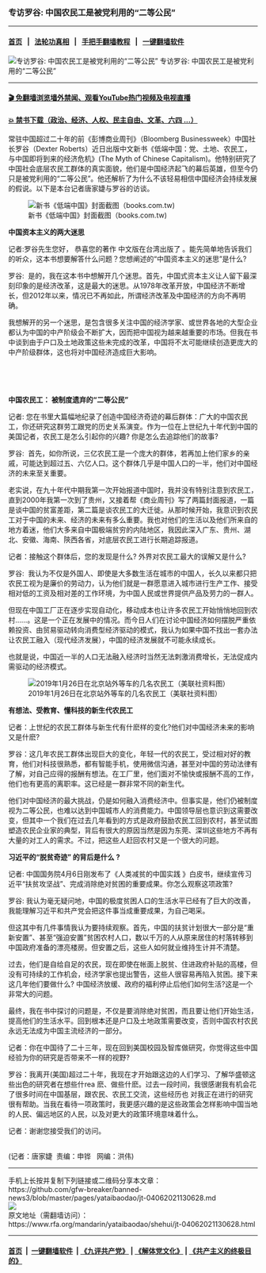 ### 专访罗谷: 中国农民工是被党利用的“二等公民”
------------------------

#### [首页](https://github.com/gfw-breaker/banned-news3/blob/master/README.md) &nbsp;&nbsp;|&nbsp;&nbsp; [法轮功真相](https://github.com/begood0513/basic/blob/master/README.md)  &nbsp;&nbsp;|&nbsp;&nbsp; [手把手翻墙教程](https://github.com/gfw-breaker/guides/wiki)  &nbsp;&nbsp;|&nbsp;&nbsp; [一键翻墙软件](https://github.com/gfw-breaker/nogfw/blob/master/README.md)  



<div id="headerimg">
 <img alt="专访罗谷: 中国农民工是被党利用的“二等公民”" src="https://www.rfa.org/mandarin/yataibaodao/shehui/jt-04062021130628.html/@@images/639dea27-69b3-447e-a07b-f11d238b5baa.jpeg" title="专访罗谷: 中国农民工是被党利用的“二等公民”"/>
 <span class="lead_image_caption">
  专访罗谷: 中国农民工是被党利用的“二等公民”
 </span>
 <!-- zoomattribute -->
</div>

<hr/>


#### [ 🎬  免翻墙浏览墙外禁闻、观看YouTube热门视频及电视直播](https://github.com/gfw-breaker/HelloWorld)

#### [ 💥  禁书下载（政治、经济、人权、民主自由、文革、六四 ...）](https://github.com/gfw-breaker/books/blob/master/README.md)

<div id="storytext">
 <p>
 </p>
 <p>
  常驻中国超过二十年的前《彭博商业周刊》（Bloomberg Businessweek）中国社长罗谷（Dexter Roberts）近日出版中文新书《低端中国：党、土地、农民工，与中国即将到来的经济危机》(The Myth of Chinese Capitalism)。他特别研究了中国社会底层农民工群体的真实面貌，他们是中国经济起飞的幕后英雄，但至今仍只是被党利用的“二等公民”。他还解析了为什么不该轻易相信中国经济会持续发展的假说。以下是本台记者唐家婕与罗谷的访谈。
 </p>
 <p>
  <figure class="image-richtext image-inline captioned" style="width:620px;">
   <img alt="新书《低端中国》封面截图（books.com.tw)" src="https://www.rfa.org/mandarin/yataibaodao/shehui/jt-04062021130628.html/jt0406.jpg/@@images/cb4a0c10-2a11-4505-bfd3-f4f16b618b7b.jpeg" title="jt0406.jpg"/>
   <figcaption class="image-caption">
    新书《低端中国》封面截图（books.com.tw)
   </figcaption>
   <small>
   </small>
  </figure>
 </p>
 <p>
  <strong>
   中国资本主义的两大迷思
  </strong>
 </p>
 <p>
  记者:罗谷先生您好， 恭喜您的著作
  <span>
   中文版在台湾出版了
  </span>
  。能先简单地告诉我们的听众，这本书想要解答什么问题？您想阐述的“中国资本主义的迷思”是什么?
 </p>
 <p>
  罗谷:  是的，我在这本书中想解开几个迷思。首先，中国式资本主义让人留下最深刻印象的是经济改革，这是最大的迷思。从1978年改革开放，中国经济不断增长，但2012年以来，情况已不再如此，所谓经济改革及中国经济的方向不再明确。
 </p>
 <p>
  我想解开的另一个迷思，是包含很多关注中国的经济学家、或世界各地的大型企业都认为中国的中产阶级会不断扩大，因而把中国视为越来越重要的市场。但我在书中谈到由于户口及土地政策这些未完成的改革，中国将不太可能继续创造更庞大的中产阶级群体，这也将对中国经济造成巨大影响。
 </p>
 <p>
  <br/>
 </p>
 <p>
  <br/>
 </p>
 <p>
  <strong>
  </strong>
  <strong>
   中国农民工：
  </strong>
  <strong>
  </strong>
  <strong>
   被制度遗弃的“二等公民”
  </strong>
 </p>
 <p>
  记者: 您在书里大篇幅地纪录了创造中国经济奇迹的幕后群体：广大的中国农民工，你还研究这群劳工跟党的历史关系演变。作为一位在上世纪九十年代到中国的美国记者，农民工是怎么引起你的兴趣? 你是怎么去追踪他们的故事?
 </p>
 <p>
  罗谷:  首先，如你所说，三亿农民工是一个庞大的群体，若再加上他们家乡的亲戚，可能达到超过五、六亿人口。这个群体几乎是中国人口的一半，他们对中国经济的未来至关重要。
 </p>
 <p>
  老实说，在九十年代中期我第一次开始报道中国时，我并没有特别注意到农民工，直到2000年我第一次到了贵州，又接着帮《商业周刊》写了两篇封面报道，一篇是谈中国的贫富差距，第二篇是谈农民工的大迁徙。从那时候开始，我意识到农民工对于中国的未来、经济的未来有多么重要。我也对他们的生活以及他们所来自的地方着迷，他们大多来自中国极端贫穷的内陆地区，我因此深入广东、贵州、湖北、安徽、海南、陝西各省，对底层农民工进行长期追踪报道。
 </p>
 <p>
  记者：接触这个群体后，您的发现是什么? 外界对农民工最大的误解又是什么?
 </p>
 <p>
  罗谷:  我认为不仅是外国人、即使是大多数生活在城市的中国人，长久以来都只把农民工视为是廉价的劳动力，认为他们就是一群愿意进入城市进行生产工作、接受相对低的工资及相对差的工作环境，为中国人民或世界提供产品及劳力的一群人。
 </p>
 <p>
  但现在中国工厂正在逐步实现自动化，移动成本也让许多农民工开始悄悄地回到农村……。这是一个正在发展中的情况。而今日人们在讨论中国经济如何摆脱严重依赖投资、由贸易驱动转向消费型经济驱动的模式，我认为如果中国不找出一套办法让农民工融入（现代经济发展），中国的经济发展就不可能永续成长。
 </p>
 <p>
  也就是说，中国近一半的人口无法融入经济时当然无法刺激消费增长，无法促成内需驱动的经济模式。
 </p>
 <p>
  <figure class="image-richtext image-inline captioned" style="width:680px;">
   <img alt="2019年1月26日在北京站外等车的几名农民工（美联社资料图）" src="https://www.rfa.org/mandarin/yataibaodao/shehui/jt-04062021130628.html/jt0406f.jpg/@@images/ecb25788-7160-404b-94ac-769ed87750e2.jpeg" title="jt0406f.jpg"/>
   <figcaption class="image-caption">
    2019年1月26日在北京站外等车的几名农民工（美联社资料图）
   </figcaption>
   <small>
   </small>
  </figure>
 </p>
 <p>
  <strong>
   有想法、受教育、懂科技的新生代农民工
  </strong>
 </p>
 <p>
  记者：上世纪的农民工群体与新生代有什麽样的变化?他们对中国经济未来的影响又是什麽?
 </p>
 <p>
  罗谷：这几年农民工群体出现巨大的变化，年轻一代的农民工，受过相对好的教育，他们对科技很熟悉，都有智能手机，使用微信沟通，甚至对中国的劳动法律有了解，对自己应得的报酬有想法。在工厂里，他们面对不愉快或报酬不高的工作，他们也有更高的离职率。这已经是一群非常不同的新生代。
 </p>
 <p>
  他们对中国经济的最大挑战，仍是如何融入消费经济中。但事实是，他们仍被制度视为二等公民，也难以达到中国城市人的消费能力。中国领导层也意识到这需要改变，但其中一个我们在过去几年看到的方式是政府鼓励农民工回到农村，甚至试图塑造农民企业家的典型，背后有很大的原因当然是因为东莞、深圳这些地方不再有大量的对工人的需求。不过，把这些人赶回农村又是一个很大的问题。
 </p>
 <p>
  <strong>
   习近平的“脱贫奇迹”
  </strong>
  <strong>
   的背后是什么
  </strong>
  <strong>
   ?
  </strong>
 </p>
 <p>
  记者: 中国国务院4月6日刚发布了《人类减贫的中国实践 》白皮书，继续宣传习近平“扶贫攻坚战”、完成消除绝对贫困的重要成果。你怎么观察这项政策?
 </p>
 <p>
  罗谷: 我认为毫无疑问地，中国的极度贫困人口的生活水平已经有了巨大的改善，我能理解习近平和共产党会把这件事当成重要成果，为自己喝采。
 </p>
 <p>
  但这其中有几件事情我认为要持续观察。首先，中国的扶贫计划很大一部分是“重新安置”、甚至“强迫安置”贫困农村人口，数以千万的人从原来居住的村落转移到中国政府准备的漂亮楼房。但安置之后，这些人如何就业维持生计并不清楚。
 </p>
 <p>
  过去，他们是自给自足的农民，现在即使在帐面上脱贫、住进政府补贴的高楼，但没有可持续的工作机会，经济学家也提出警告，这些人很容易再陷入贫困。接下来这几年他们要做什么? 中国经济放缓、政府的福利停止后他们如何生活?这是一个非常大的问题。
 </p>
 <p>
  最终，我在书中探讨的问题是，不仅是要消除绝对贫困，而且要让他们开始生活，提高他们的生活水平。回到根本还是户口及土地政策需要改变，否则中国农村农民永远无法成为中国主流经济的一部分。
 </p>
 <p>
  记者：你在中国待了二十三年，现在回到美国校园及智库做研究，你觉得这些中国经验为你的研究是否带来不一样的视野?
 </p>
 <p>
  罗谷：我离开(美国)超过二十年，我现在才开始跟这边的人们学习、了解华盛顿这些出色的研究者在想些什rea
  <span>
   麽、做些什麽。过去一段时间，我很感谢我有机会花了很多时间在中国基层，跟农民、农民工交流，这些经历也
  </span>
  对我正在进行的研究很有帮助。当我在看待一项政策时，我更感兴趣的是这些政策会怎样影响中国当地的人民、偏远地区的人民，以及对更大的政策环境意味着什么。
 </p>
 <p>
  记者：谢谢您接受我们的访问。
 </p>
 <p>
  <br/>
  (记者：唐家婕  责编：申铧   网编：洪伟)
 </p>
</div>

<hr/>
手机上长按并复制下列链接或二维码分享本文章：<br/>
https://github.com/gfw-breaker/banned-news3/blob/master/pages/yataibaodao/jt-04062021130628.md <br/>
<a href='https://github.com/gfw-breaker/banned-news3/blob/master/pages/yataibaodao/jt-04062021130628.md'><img src='https://github.com/gfw-breaker/banned-news3/blob/master/pages/yataibaodao/jt-04062021130628.md.png'/></a> <br/>
原文地址（需翻墙访问）：https://www.rfa.org/mandarin/yataibaodao/shehui/jt-04062021130628.html


------------------------
#### [首页](https://github.com/gfw-breaker/banned-news3/blob/master/README.md) &nbsp;|&nbsp; [一键翻墙软件](https://github.com/gfw-breaker/nogfw/blob/master/README.md) &nbsp;| [《九评共产党》](https://github.com/gfw-breaker/9ping.md/blob/master/README.md#九评之一评共产党是什么) | [《解体党文化》](https://github.com/gfw-breaker/jtdwh.md/blob/master/README.md) | [《共产主义的终极目的》](https://github.com/gfw-breaker/gczydzjmd.md/blob/master/README.md)


<img src='http://gfw-breaker.win/banned-news3/pages/yataibaodao/jt-04062021130628.md' width='0px' height='0px'/>